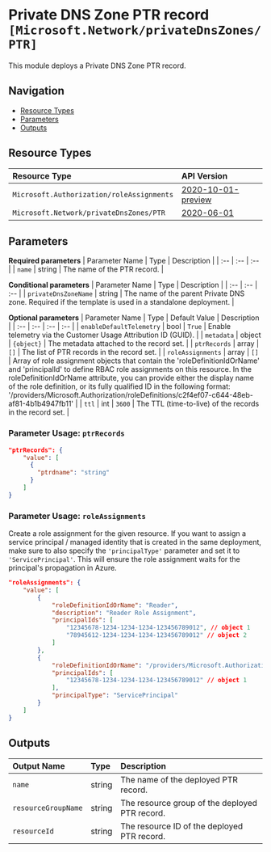 # Private DNS Zone PTR record `[Microsoft.Network/privateDnsZones/PTR]`

This module deploys a Private DNS Zone PTR record.

## Navigation

- [Resource Types](#Resource-Types)
- [Parameters](#Parameters)
- [Outputs](#Outputs)

## Resource Types

| Resource Type | API Version |
| :-- | :-- |
| `Microsoft.Authorization/roleAssignments` | [2020-10-01-preview](https://docs.microsoft.com/en-us/azure/templates/Microsoft.Authorization/2020-10-01-preview/roleAssignments) |
| `Microsoft.Network/privateDnsZones/PTR` | [2020-06-01](https://docs.microsoft.com/en-us/azure/templates/Microsoft.Network/2020-06-01/privateDnsZones/PTR) |

## Parameters

**Required parameters**
| Parameter Name | Type | Description |
| :-- | :-- | :-- |
| `name` | string | The name of the PTR record. |

**Conditional parameters**
| Parameter Name | Type | Description |
| :-- | :-- | :-- |
| `privateDnsZoneName` | string | The name of the parent Private DNS zone. Required if the template is used in a standalone deployment. |

**Optional parameters**
| Parameter Name | Type | Default Value | Description |
| :-- | :-- | :-- | :-- |
| `enableDefaultTelemetry` | bool | `True` | Enable telemetry via the Customer Usage Attribution ID (GUID). |
| `metadata` | object | `{object}` | The metadata attached to the record set. |
| `ptrRecords` | array | `[]` | The list of PTR records in the record set. |
| `roleAssignments` | array | `[]` | Array of role assignment objects that contain the 'roleDefinitionIdOrName' and 'principalId' to define RBAC role assignments on this resource. In the roleDefinitionIdOrName attribute, you can provide either the display name of the role definition, or its fully qualified ID in the following format: '/providers/Microsoft.Authorization/roleDefinitions/c2f4ef07-c644-48eb-af81-4b1b4947fb11' |
| `ttl` | int | `3600` | The TTL (time-to-live) of the records in the record set. |


### Parameter Usage: `ptrRecords`

```json
"ptrRecords": {
    "value": [
      {
        "ptrdname": "string"
      }
    ]
}
```

### Parameter Usage: `roleAssignments`

Create a role assignment for the given resource. If you want to assign a service principal / managed identity that is created in the same deployment, make sure to also specify the `'principalType'` parameter and set it to `'ServicePrincipal'`. This will ensure the role assignment waits for the principal's propagation in Azure.

```json
"roleAssignments": {
    "value": [
        {
            "roleDefinitionIdOrName": "Reader",
            "description": "Reader Role Assignment",
            "principalIds": [
                "12345678-1234-1234-1234-123456789012", // object 1
                "78945612-1234-1234-1234-123456789012" // object 2
            ]
        },
        {
            "roleDefinitionIdOrName": "/providers/Microsoft.Authorization/roleDefinitions/c2f4ef07-c644-48eb-af81-4b1b4947fb11",
            "principalIds": [
                "12345678-1234-1234-1234-123456789012" // object 1
            ],
            "principalType": "ServicePrincipal"
        }
    ]
}
```

## Outputs

| Output Name | Type | Description |
| :-- | :-- | :-- |
| `name` | string | The name of the deployed PTR record. |
| `resourceGroupName` | string | The resource group of the deployed PTR record. |
| `resourceId` | string | The resource ID of the deployed PTR record. |

